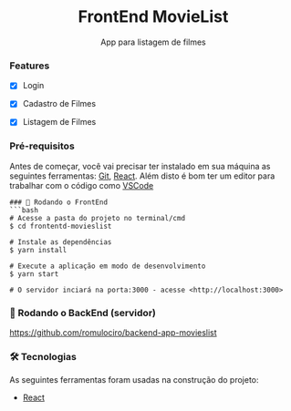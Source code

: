 <h1 align="center">FrontEnd MovieList</h1>
<p align="center">App para listagem de filmes</p>

### Features

- [x] Login
- [x] Cadastro de Filmes
- [x] Listagem de Filmes


### Pré-requisitos

Antes de começar, você vai precisar ter instalado em sua máquina as seguintes ferramentas:
[Git](https://git-scm.com), [React](https://pt-br.reactjs.org/). 
Além disto é bom ter um editor para trabalhar com o código como [VSCode](https://code.visualstudio.com/)

```
### 🎲 Rodando o FrontEnd
```bash
# Acesse a pasta do projeto no terminal/cmd
$ cd frontentd-movieslist

# Instale as dependências
$ yarn install

# Execute a aplicação em modo de desenvolvimento
$ yarn start

# O servidor inciará na porta:3000 - acesse <http://localhost:3000>
```

### 🎲 Rodando o BackEnd (servidor)

https://github.com/romulociro/backend-app-movieslist

### 🛠 Tecnologias

As seguintes ferramentas foram usadas na construção do projeto:
- [React](https://pt-br.reactjs.org/)

